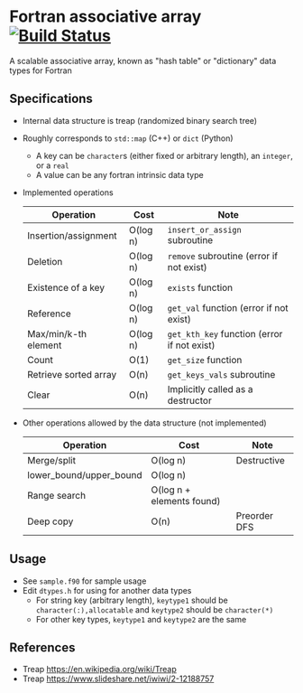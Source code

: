 # Fortran associative array [![Build Status](https://travis-ci.org/ysdtkm/fortran_associative_array.svg?branch=master)](https://travis-ci.org/ysdtkm/fortran_associative_array)
A scalable associative array, known as "hash table" or "dictionary" data types for Fortran

## Specifications
* Internal data structure is treap (randomized binary search tree)
* Roughly corresponds to `std::map` (C++) or `dict` (Python)
    * A key can be `character`s (either fixed or arbitrary length), an `integer`, or a `real`
    * A value can be any fortran intrinsic data type
* Implemented operations

  |Operation                  |Cost     |Note                                          |
  |----                       |----     |----                                          |
  |Insertion/assignment       |O(log n) |`insert_or_assign` subroutine                 |
  |Deletion                   |O(log n) |`remove` subroutine (error if not exist)      |
  |Existence of a key         |O(log n) |`exists` function                             |
  |Reference                  |O(log n) |`get_val` function (error if not exist)       |
  |Max/min/k-th element       |O(log n) |`get_kth_key` function (error if not exist)   |
  |Count                      |O(1)     |`get_size` function                           |
  |Retrieve sorted array      |O(n)     |`get_keys_vals` subroutine                    |
  |Clear                      |O(n)     |Implicitly called as a destructor             |

* Other operations allowed by the data structure (not implemented)

  |Operation                  |Cost                     |Note                                          |
  |----                       |----                     |----                                          |
  |Merge/split                |O(log n)                 |Destructive                                   |
  |lower_bound/upper_bound    |O(log n)                 |                                              |
  |Range search               |O(log n + elements found)|                                              |
  |Deep copy                  |O(n)                     |Preorder DFS                                  |

## Usage
* See `sample.f90` for sample usage
* Edit `dtypes.h` for using for another data types
    * For string key (arbitrary length), `keytype1` should be `character(:),allocatable` and `keytype2` should be `character(*)`
    * For other key types, `keytype1` and `keytype2` are the same

## References
* Treap https://en.wikipedia.org/wiki/Treap
* Treap https://www.slideshare.net/iwiwi/2-12188757

